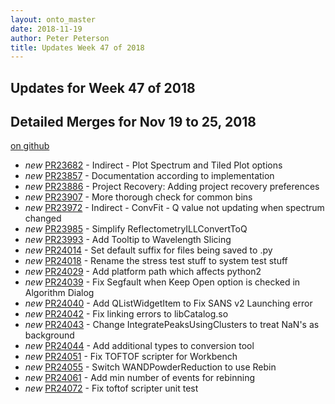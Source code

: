 ```yaml
---
layout: onto_master
date: 2018-11-19
author: Peter Peterson
title: Updates Week 47 of 2018
---
```

Updates for Week 47 of 2018
---------------------------

Detailed Merges for Nov 19 to 25, 2018
--------------------------------------
[on github](https://github.com/mantidproject/mantid/pulls?q=is%3Apr+merged%3A2018-11-20..2018-11-25)

* *new* [PR23682](https://github.com/mantidproject/mantid/pull/23682) - Indirect - Plot Spectrum and Tiled Plot options
* *new* [PR23857](https://github.com/mantidproject/mantid/pull/23857) - Documentation according to implementation
* *new* [PR23886](https://github.com/mantidproject/mantid/pull/23886) - Project Recovery: Adding project recovery preferences
* *new* [PR23907](https://github.com/mantidproject/mantid/pull/23907) - More thorough check for common bins
* *new* [PR23972](https://github.com/mantidproject/mantid/pull/23972) - Indirect - ConvFit - Q value not updating when spectrum changed
* *new* [PR23985](https://github.com/mantidproject/mantid/pull/23985) - Simplify ReflectometryILLConvertToQ
* *new* [PR23993](https://github.com/mantidproject/mantid/pull/23993) - Add Tooltip to Wavelength Slicing
* *new* [PR24014](https://github.com/mantidproject/mantid/pull/24014) - Set default suffix for files being saved to .py
* *new* [PR24018](https://github.com/mantidproject/mantid/pull/24018) - Rename the stress test stuff to system test stuff
* *new* [PR24029](https://github.com/mantidproject/mantid/pull/24029) - Add platform path which affects python2
* *new* [PR24039](https://github.com/mantidproject/mantid/pull/24039) - Fix Segfault when Keep Open option is checked in Algorithm Dialog
* *new* [PR24040](https://github.com/mantidproject/mantid/pull/24040) - Add QListWidgetItem to Fix SANS v2 Launching error
* *new* [PR24042](https://github.com/mantidproject/mantid/pull/24042) - Fix linking errors to libCatalog.so
* *new* [PR24043](https://github.com/mantidproject/mantid/pull/24043) - Change IntegratePeaksUsingClusters to treat NaN's as background
* *new* [PR24044](https://github.com/mantidproject/mantid/pull/24044) - Add additional types to conversion tool
* *new* [PR24051](https://github.com/mantidproject/mantid/pull/24051) - Fix TOFTOF scripter for Workbench
* *new* [PR24055](https://github.com/mantidproject/mantid/pull/24055) - Switch WANDPowderReduction to use Rebin
* *new* [PR24061](https://github.com/mantidproject/mantid/pull/24061) - Add min number of events for rebinning
* *new* [PR24072](https://github.com/mantidproject/mantid/pull/24072) - Fix toftof scripter unit test
